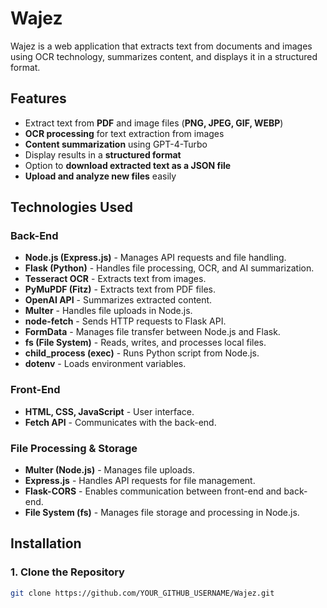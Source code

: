 # Wajez

Wajez is a web application that extracts text from documents and images using OCR technology, summarizes content, and displays it in a structured format.

## Features

- Extract text from **PDF** and image files (**PNG, JPEG, GIF, WEBP**)
- **OCR processing** for text extraction from images
- **Content summarization** using GPT-4-Turbo
- Display results in a **structured format**
- Option to **download extracted text as a JSON file**
- **Upload and analyze new files** easily


## Technologies Used

### Back-End
- **Node.js (Express.js)** - Manages API requests and file handling.
- **Flask (Python)** - Handles file processing, OCR, and AI summarization.
- **Tesseract OCR** - Extracts text from images.
- **PyMuPDF (Fitz)** - Extracts text from PDF files.
- **OpenAI API** - Summarizes extracted content.
- **Multer** - Handles file uploads in Node.js.
- **node-fetch** - Sends HTTP requests to Flask API.
- **FormData** - Manages file transfer between Node.js and Flask.
- **fs (File System)** - Reads, writes, and processes local files.
- **child_process (exec)** - Runs Python script from Node.js.
- **dotenv** - Loads environment variables.

### Front-End
- **HTML, CSS, JavaScript** - User interface.
- **Fetch API** - Communicates with the back-end.

### File Processing & Storage
- **Multer (Node.js)** - Manages file uploads.
- **Express.js** - Handles API requests for file management.
- **Flask-CORS** - Enables communication between front-end and back-end.
- **File System (fs)** - Manages file storage and processing in Node.js.

## Installation

### 1. Clone the Repository
```bash
git clone https://github.com/YOUR_GITHUB_USERNAME/Wajez.git
